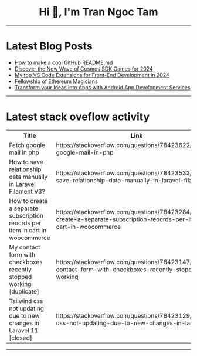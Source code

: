 <h1 align="center">Hi 👋, I'm Tran Ngoc Tam</h1>

---

# Latest Blog Posts 
<!-- BLOG-POST-LIST:START -->
- [How to make a cool GitHub README.md](https://dev.to/zemerik/how-to-make-a-cool-github-readmemd-46dj)
- [Discover the New Wave of Cosmos SDK Games for 2024](https://dev.to/zeeve/discover-the-new-wave-of-cosmos-sdk-games-for-2024-34on)
- [My top VS Code Extensions for Front-End Development in 2024](https://dev.to/nattive/my-top-vs-code-extensions-for-front-end-development-in-2024-3lg5)
- [Fellowship of Ethereum Magicians](https://dev.to/leena8686/fellowship-of-ethereum-magicians-10k7)
- [Transform your Ideas into Apps with Android App Development Services](https://dev.to/dhruvjoshi9/transform-your-ideas-into-apps-with-android-app-development-services-h4f)
<!-- BLOG-POST-LIST:END -->

---

# Latest stack oveflow activity
<table>
  <tr><th>Title</th><th>Link</th></tr>
  <!-- STACKOVERFLOW:START --><tr><td>Fetch google mail in php</td><td>https://stackoverflow.com/questions/78423622/fetch-google-mail-in-php</td></tr><tr><td>How to save relationship data manually in Laravel Filament V3?</td><td>https://stackoverflow.com/questions/78423533/how-to-save-relationship-data-manually-in-laravel-filament-v3</td></tr><tr><td>How to create a separate subscription reocrds per item in cart in woocommerce</td><td>https://stackoverflow.com/questions/78423284/how-to-create-a-separate-subscription-reocrds-per-item-in-cart-in-woocommerce</td></tr><tr><td>My contact form with checkboxes recently stopped working [duplicate]</td><td>https://stackoverflow.com/questions/78423147/my-contact-form-with-checkboxes-recently-stopped-working</td></tr><tr><td>Tailwind css not updating due to new changes in Laravel 11 [closed]</td><td>https://stackoverflow.com/questions/78423129/tailwind-css-not-updating-due-to-new-changes-in-laravel-11</td></tr><!-- STACKOVERFLOW:END -->
</table>

---


